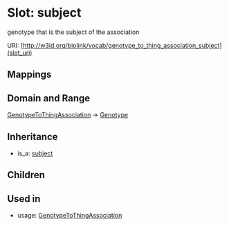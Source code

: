 # Slot: subject


genotype that is the subject of the association

URI: [http://w3id.org/biolink/vocab/genotype_to_thing_association_subject](slot_uri)
## Mappings

## Domain and Range

[GenotypeToThingAssociation](GenotypeToThingAssociation.md) -> [Genotype](Genotype.md)
## Inheritance

 *  is_a: [subject](subject.md)
## Children

## Used in

 *  usage: [GenotypeToThingAssociation](GenotypeToThingAssociation.md)
